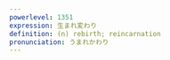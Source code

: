 ```yaml
---
powerlevel: 1351
expression: 生まれ変わり
definition: (n) rebirth; reincarnation
pronunciation: うまれかわり
---
```

